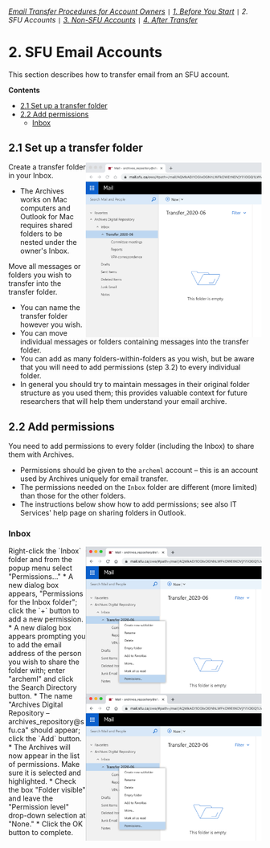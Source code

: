 ###### [Email Transfer Procedures for Account Owners](./account-owners.md) `|` [1. Before You Start](./s1-before-you-start) `|` 2. SFU Accounts `|` [3. Non-SFU Accounts](./s3-non-sfu-accounts.md) `|` [4. After Transfer](./s4-after-transfer.md)

# 2. SFU Email Accounts
This section describes how to transfer email from an SFU account.

**Contents**
* [2.1 Set up a transfer folder](#2.1-set-up-a-transfer-folder)
* [2.2 Add permissions](#2.2-add-permissions)
  * [Inbox](#inbox)

## 2.1 Set up a transfer folder
<img align="right" width="350" src="./images/transfer-folder.png">

Create a transfer folder in your Inbox.
* The Archives works on Mac computers and Outlook for Mac requires shared folders to be nested under the owner's Inbox.

Move all messages or folders you wish to transfer into the transfer folder.
* You can name the transfer folder however you wish.
* You can move individual messages or folders containing messages into the transfer folder.
* You can add as many folders-within-folders as you wish, but be aware that you will need to add permissions (step 3.2) to every individual folder.
* In general you should try to maintain messages in their original folder structure as you used them; this provides valuable context for future researchers that will help them understand your email archive.

## 2.2 Add permissions

You need to add permissions to every folder (including the Inbox) to share them with Archives.
* Permissions should be given to the `archeml` account – this is an account used by Archives uniquely for email transfer.
* The permissions needed on the `Inbox` folder are different (more limited) than those for the other folders.
* The instructions below show how to add permissions; see also IT Services' help page on sharing folders in Outlook.

### Inbox
<img align="right" width="350" src="./images/permissions-folder.png">
Right-click the `Inbox` folder and from the popup menu select "Permissions…"

<img align="right" width="350" src="./images/permissions-folder.png">
* A new dialog box appears, "Permissions for the Inbox folder"; click the `+` button to add a new permission.
* A new dialog box appears prompting you to add the email address of the person you wish to share the folder with; enter "archeml" and click the Search Directory button.
* The name "Archives Digital Repository – archives_repository@sfu.ca" should appear; click the `Add` button.
* The Archives will now appear in the list of permissions. Make sure it is selected and highlighted. 
* Check the box "Folder visible" and leave the "Permission level" drop-down selection at "None." 
* Click the OK button to complete.

